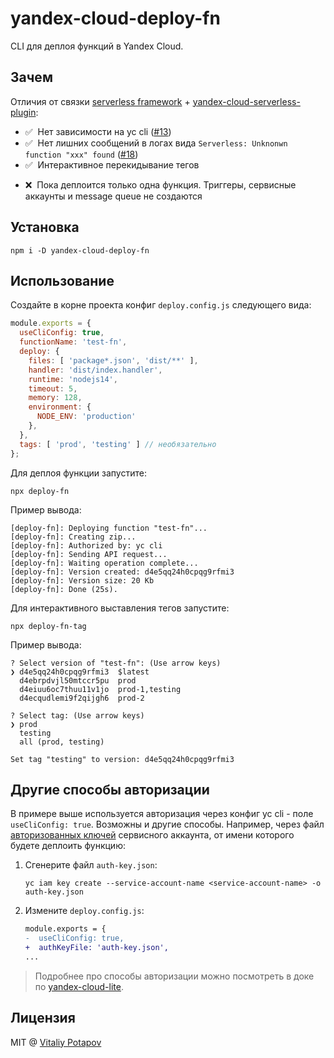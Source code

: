 # yandex-cloud-deploy-fn
CLI для деплоя функций в Yandex Cloud.

## Зачем
Отличия от связки [serverless framework](https://github.com/serverless/serverless) + [yandex-cloud-serverless-plugin](https://github.com/yandex-cloud/serverless-plugin):
* ✅ &nbsp;Нет зависимости на yc cli ([#13](https://github.com/yandex-cloud/serverless-plugin/issues/13))
* ✅ &nbsp;Нет лишних сообщений в логах вида `Serverless: Unknonwn function "xxx" found` ([#18](https://github.com/yandex-cloud/serverless-plugin/issues/18))
* ✅ &nbsp;Интерактивное перекидывание тегов
- ❌ &nbsp;Пока деплоится только одна функция. Триггеры, сервисные аккаунты и message queue не создаются

## Установка
```
npm i -D yandex-cloud-deploy-fn
```

## Использование
Создайте в корне проекта конфиг `deploy.config.js` следующего вида:
```js
module.exports = {
  useCliConfig: true,
  functionName: 'test-fn',
  deploy: {
    files: [ 'package*.json', 'dist/**' ],
    handler: 'dist/index.handler',
    runtime: 'nodejs14',
    timeout: 5,
    memory: 128,
    environment: {
      NODE_ENV: 'production'
    },
  },
  tags: [ 'prod', 'testing' ] // необязательно
};
```

Для деплоя функции запустите:
```
npx deploy-fn
```
Пример вывода:
```
[deploy-fn]: Deploying function "test-fn"...
[deploy-fn]: Creating zip...
[deploy-fn]: Authorized by: yc cli
[deploy-fn]: Sending API request...
[deploy-fn]: Waiting operation complete...
[deploy-fn]: Version created: d4e5qq24h0cpqg9rfmi3
[deploy-fn]: Version size: 20 Kb
[deploy-fn]: Done (25s).
```

Для интерактивного выставления тегов запустите:
```
npx deploy-fn-tag
```

Пример вывода:
```
? Select version of "test-fn": (Use arrow keys)
❯ d4e5qq24h0cpqg9rfmi3  $latest
  d4ebrpdvjl50mtccr5pu  prod
  d4eiuu6oc7thuu11v1jo  prod-1,testing
  d4ecqudlemi9f2qijgh6  prod-2

? Select tag: (Use arrow keys)
❯ prod
  testing
  all (prod, testing)

Set tag "testing" to version: d4e5qq24h0cpqg9rfmi3
```

## Другие способы авторизации
В примере выше используется авторизация через конфиг yc cli - поле `useCliConfig: true`.
Возможны и другие способы. Например, через файл [авторизованных ключей](https://cloud.yandex.ru/docs/iam/operations/authorized-key/create) сервисного аккаунта, от имени которого будете деплоить функцию:

1. Сгенерите файл `auth-key.json`:
   ```
   yc iam key create --service-account-name <service-account-name> -o auth-key.json
   ```

2. Измените `deploy.config.js`:
   ```diff
   module.exports = {
   -  useCliConfig: true,
   +  authKeyFile: 'auth-key.json',
   ...
   ```

> Подробнее про способы авторизации можно посмотреть в доке по [yandex-cloud-lite](https://github.com/vitalets/yandex-cloud-lite#создание-сессии).

## Лицензия
MIT @ [Vitaliy Potapov](https://github.com/vitalets)
